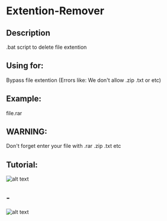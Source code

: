 # Extention-Remover

## Description
.bat script to delete file extention

## Using for:
Bypass file extention (Errors like: We don't allow .zip .txt or etc)

## Example:
file.rar

## WARNING: 
Don't forget enter your file with .rar .zip .txt etc

## Tutorial:
![alt text](https://i.hizliresim.com/wCUteJ.png)
## -
![alt text](https://i.hizliresim.com/jY9sJs.png)
